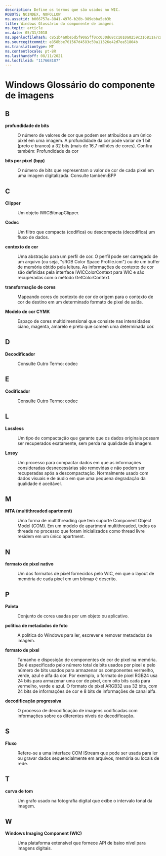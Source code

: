 ```yaml
---
description: Define os termos que são usados no WIC.
ROBOTS: NOINDEX, NOFOLLOW
ms.assetid: b066757a-8841-4976-b20b-989ebba5eb3b
title: Windows Glossário do componente de imagens
ms.topic: article
ms.date: 05/31/2018
ms.openlocfilehash: c851b4a0be5d5f90a5ff0cc030d68cc1010a0259c316811a7ca1c3b92c383b7a
ms.sourcegitcommit: e858bbe701567d4583c50a11326e42d7ea51804b
ms.translationtype: MT
ms.contentlocale: pt-BR
ms.lasthandoff: 08/11/2021
ms.locfileid: "117668187"
---
```

# <a name="windows-imaging-component-glossary"></a>Windows Glossário do componente de imagens

## <a name="b"></a>B

<dl> <dt>

**profundidade de bits**
</dt> <dd>

O número de valores de cor que podem ser atribuídos a um único pixel em uma imagem. A profundidade da cor pode variar de 1 bit (preto e branco) a 32 bits (mais de 16,7 milhões de cores). Confira também: Profundidade da cor

</dd> <dt>

**bits por pixel (bpp)**
</dt> <dd>

O número de bits que representam o valor de cor de cada pixel em uma imagem digitalizada. Consulte também:BPP

</dd> </dl>

## <a name="c"></a>C

<dl> <dt>

**Clipper**
</dt> <dd>

Um objeto IWICBitmapClipper.

</dd> <dt>

**Codec**
</dt> <dd>

Um filtro que compacta (codifica) ou descompacta (decodifica) um fluxo de dados.

</dd> <dt>

**contexto de cor**
</dt> <dd>

Uma abstração para um perfil de cor. O perfil pode ser carregado de um arquivo (ou seja, "sRGB Color Space Profile.icm") ou de um buffer de memória obtido pela leitura. As informações de contexto de cor são definidas pela interface IWICColorContext para WIC e são recuperadas com o método GetColorContext.

</dd> <dt>

**transformação de cores**
</dt> <dd>

Mapeando cores do contexto de cor de origem para o contexto de cor de destino em um determinado formato de pixel de saída.

</dd> <dt>

**Modelo de cor CYMK**
</dt> <dd>

Espaço de cores multidimensional que consiste nas intensidades ciano, magenta, amarelo e preto que comem uma determinada cor.

</dd> </dl>

## <a name="d"></a>D

<dl> <dt>

**Decodificador**
</dt> <dd>

Consulte Outro Termo: codec

</dd> </dl>

## <a name="e"></a>E

<dl> <dt>

**Codificador**
</dt> <dd>

Consulte Outro Termo: codec

</dd> </dl>

## <a name="l"></a>L

<dl> <dt>

**Lossless**
</dt> <dd>

Um tipo de compactação que garante que os dados originais possam ser recuperados exatamente, sem perda na qualidade da imagem.

</dd> <dt>

**Lossy**
</dt> <dd>

Um processo para compactar dados em que as informações consideradas desnecessárias são removidas e não podem ser recuperadas após a descompactação. Normalmente usado com dados visuais e de áudio em que uma pequena degradação da qualidade é aceitável.

</dd> </dl>

## <a name="m"></a>M

<dl> <dt>

**MTA (multithreaded apartment)**
</dt> <dd>

Uma forma de multithreading que tem suporte Component Object Model (COM). Em um modelo de apartment multithreaded, todos os threads no processo que foram inicializados como thread livre residem em um único apartment.

</dd> </dl>

## <a name="n"></a>N

<dl> <dt>

**formato de pixel nativo**
</dt> <dd>

Um dos formatos de pixel fornecidos pelo WIC, em que o layout de memória de cada pixel em um bitmap é descrito.

</dd> </dl>

## <a name="p"></a>P

<dl> <dt>

**Paleta**
</dt> <dd>

Conjunto de cores usadas por um objeto ou aplicativo.

</dd> <dt>

**política de metadados de foto**
</dt> <dd>

A política do Windows para ler, escrever e remover metadados de imagem.

</dd> <dt>

**formato de pixel**
</dt> <dd>

Tamanho e disposição de componentes de cor de pixel na memória. Ele é especificado pelo número total de bits usados por pixel e pelo número de bits usados para armazenar os componentes vermelho, verde, azul e alfa da cor. Por exemplo, o formato de pixel RGB24 usa 24 bits para armazenar uma cor de pixel, com oito bits cada para vermelho, verde e azul. O formato de pixel ARGB32 usa 32 bits, com 24 bits de informações de cor e 8 bits de informações de canal alfa.

</dd> <dt>

**decodificação progressiva**
</dt> <dd>

O processo de decodificação de imagens codificadas com informações sobre os diferentes níveis de decodificação.

</dd> </dl>

## <a name="s"></a>S

<dl> <dt>

**Fluxo**
</dt> <dd>

Refere-se a uma interface COM IStream que pode ser usada para ler ou gravar dados sequencialmente em arquivos, memória ou locais de rede.

</dd> </dl>

## <a name="t"></a>T

<dl> <dt>

**curva de tom**
</dt> <dd>

Um grafo usado na fotografia digital que exibe o intervalo tonal da imagem.

</dd> </dl>

## <a name="w"></a>W

<dl> <dt>

**Windows Imaging Component (WIC)**
</dt> <dd>

Uma plataforma extensível que fornece API de baixo nível para imagens digitais.

</dd> </dl>

 

 



